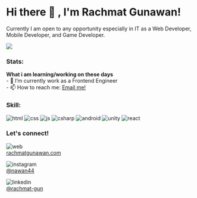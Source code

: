 # Hi there 👋 , I'm Rachmat Gunawan!
Currently I am open to any opportunity especially in IT as a Web Developer, Mobile Developer, and Game Developer. 

<img src=”http://rachmatgunawan.com/static/media/sea.b4bfc7c7.JPG”/>

### Stats:
 <summary><strong>What i am learning/working on these days</strong></summary>
    - 🔭 I’m currently work as a Frontend Engineer </br>
    - 📫 How to reach me: <a href="rachmat.d.gunawan@gmail.com">Email me!</a>  </br>

### Skill:
![html](https://i.ibb.co/L5pMJQd/html.png)
![css](https://i.ibb.co/W2BmLWh/css.png)
![js](https://i.ibb.co/NmRTDfL/js.png)
![csharp](https://i.ibb.co/WzTvqvt/csharp.png)
![android](https://i.ibb.co/1Z4Mp2M/Android-robot.png)
![unity](https://i.ibb.co/yVzPgsD/unity.png)
![react](https://i.ibb.co/njNG8yr/react.png)


### Let's connect!

 ![web](https://i.ibb.co/D95jt5Z/web.png) <br/>
 <a href="http://www.rachmatgunawan.com" target="blank">
  rachmatgunawan.com
 </a> <br/>

 ![instagram](https://i.ibb.co/5nwd9Kh/instagram.png)<br/>
 <a href="https://www.instagram.com/nawan44" target="blank">
 @nawan44
</a> <br/>
 
![linkedin](https://i.ibb.co/ZWJcxJ5/linkedin.png) <br/>
 <a href="https://www.linkedin.com/in/rachmat-gun/" target="blank">
 @rachmat-gun
</a> <br/>

